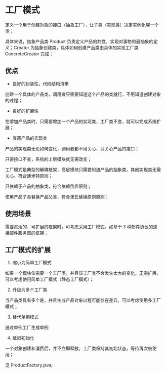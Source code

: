 # 工厂模式

定义一个用于创建对象的接口（抽象工厂），让子类（实现类）决定实例化哪一个类；

具体来说，抽象产品类 Product 负责定义产品的共性，实现对事物的最抽象的定义；Creator 为抽象创建类，具体如何创建产品类由具体的实现工厂类 ConcreteCreator 完成；

## 优点

- 良好的封装性，代码结构清晰

创建一个具体的产品类，调用者只需要知道这个产品的类就行，不用知道创建对象的过程；

- 良好的扩展性

在增加产品类时，只需要增加一个产品的实现类，工厂类不变，就可以完成系统扩展；

- 屏蔽产品的实现类

产品的实现类无论如何变化，调用者都不用关心，只关心产品的接口；

只要接口不变，系统的上层模块就无需改变；

工厂模式是典型的解耦框架，高层模块只需要知道产品的抽象类，其他实现类无需关心，符合迪米特原则；

只依赖于产品的抽象类，符合依赖倒置原则；

使用产品子类替换产品父类，符合里氏替换原则原则；

## 使用场景

需要灵活的、可扩展的框架时，可考虑采用工厂模式，如基于 3 种邮件协议的连接邮件服务器的框架；

## 工厂模式的扩展

1. 缩小为简单工厂模式

如果一个模块仅需要一个工厂类，并且该工厂类不会发生太大的变化，无需扩展，可以考虑使用简单工厂模式（静态工厂模式）；

2. 升级为多个工厂类

当产品类具有多个是，并且生成产品对象过程可能存在差异，可以考虑使用多工厂模式；

3. 替代单例模式

通过单例工厂生成单例

4. 延迟初始化

一个对象创建和消费后，并不立即释放，工厂类保持其初始状态，等待再次被使用；

见 ProductFactory.java;